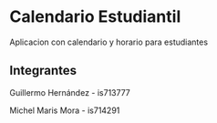 # Calendario Estudiantil

Aplicacion con calendario y horario para estudiantes

## Integrantes

Guillermo Hernández - is713777

Michel Maris Mora - is714291

